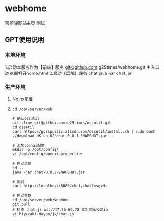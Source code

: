 # webhome
宫崎骏网站主页 测试

## GPT使用说明
### 本地环境
1.启动本服务作为【前端】服务
   git@github.com:g29times/webhome.git
   主入口 浏览器打开home.html
2.启动【后端】服务 chat
   java -jar chat.jar

### 生产环境
   1. Nginx配置
   2. ```
      cd /opt/server/web
      
      # 确认ossutil
      git clone git@github.com:g29times/ossutil.git
      cd ossutil
      curl https://gosspublic.alicdn.com/ossutil/install.sh | sudo bash
      ./download_HK.sh 02/chat-0.0.1-SNAPSHOT.jar ..
      
      # 添加openai配置
      mkdir -p /opt/config/
      vi /opt/config/openai.properties
      
      # 启动后端
      cd ..
      java -jar chat-0.0.1-SNAPSHOT.jar
      
      # 测试
      curl http://localhost:8080/chat/chat?msg=Hi
      
      # 启动前端
      cd /opt/server/web/webhome
      git pull
      # 检查 chat.js ws://47.76.66.78 改为实际公网ip
      vi Miyazaki-Hayao/js/chat.js
      ```
